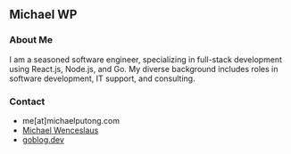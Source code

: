 ## Michael WP

### About Me
I am a seasoned software engineer, specializing in full-stack development using React.js, Node.js, and Go. My diverse background includes roles in software development, IT support, and consulting.
  
### Contact
- me[at]michaelputong.com
- [Michael Wenceslaus](https://id.linkedin.com/in/michael-wenceslaus)
- [goblog.dev](https://goblog.dev)
  
<!---
michaelwp/michaelwp is a ✨ special ✨ repository because its `README.md` (this file) appears on your GitHub profile.
You can click the Preview link to take a look at your changes.
--->

